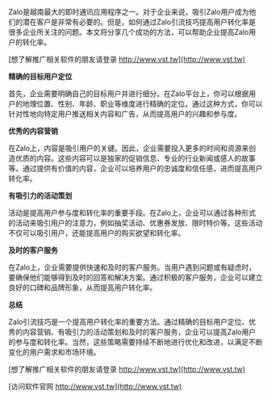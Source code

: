 Zalo是越南最大的即时通讯应用程序之一。对于企业来说，吸引Zalo用户成为他们的潜在客户是非常有必要的。但是，如何通过Zalo引流技巧提高用户转化率是很多企业所关注的问题。本文将分享几个成功的方法，可以帮助企业提高Zalo用户的转化率。

[想了解推广相关软件的朋友请登录 http://www.vst.tw](http://www.vst.tw)

**精确的目标用户定位**

首先，企业需要明确自己的目标用户并进行细分。在Zalo平台上，你可以根据用户的地理位置、性别、年龄、职业等维度进行精确的定位。通过这种方式，你可以针对性地向特定用户推送相关内容和广告，从而提高用户的兴趣和参与度。

**优秀的内容营销**

在Zalo上，内容是吸引用户的关键。因此，企业需要投入更多的时间和资源来创造优质的内容。这些内容可以是独家的促销信息、专业的行业新闻或感人的故事等。通过提供有价值的内容，企业可以培养用户的忠诚度和信任感，进而提高用户转化率。

**有吸引力的活动策划**

活动是提高用户参与度和转化率的重要手段。在Zalo上，企业可以通过各种形式的活动来吸引用户的注意力，例如抽奖活动、优惠券发放、限时特价等。这些活动不仅可以吸引用户，还能提高用户的购买欲望和转化率。

**及时的客户服务**

在Zalo上，企业需要提供快速和及时的客户服务。当用户遇到问题或有疑虑时，要确保他们能够得到及时的回答和解决方案。通过积极的客户服务，企业可以建立良好的口碑和品牌形象，从而提高用户转化率。

**总结**

Zalo引流技巧是一个提高用户转化率的重要方法。通过精确的目标用户定位、优秀的内容营销、有吸引力的活动策划和及时的客户服务，企业可以提高Zalo用户的参与度和转化率。当然，这些策略需要持续不断地进行优化和改进，以满足不断变化的用户需求和市场环境。

[想了解推广相关软件的朋友请登录 http://www.vst.tw](http://www.vst.tw)


[访问软件官网 http://www.vst.tw](http://www.vst.tw)
